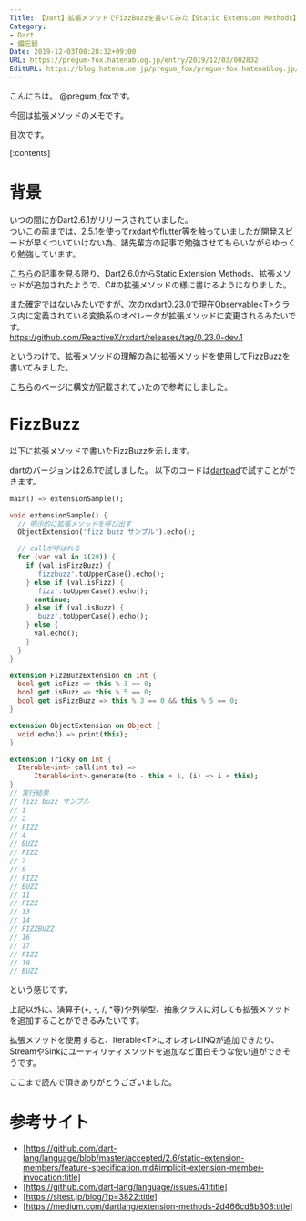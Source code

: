 ```yaml
---
Title: 【Dart】拡張メソッドでFizzBuzzを書いてみた【Static Extension Methods】
Category:
- Dart
- 備忘録
Date: 2019-12-03T00:28:32+09:00
URL: https://pregum-fox.hatenablog.jp/entry/2019/12/03/002832
EditURL: https://blog.hatena.ne.jp/pregum_fox/pregum-fox.hatenablog.jp/atom/entry/26006613475287153
---
```


こんにちは。 @pregum_foxです。

今回は拡張メソッドのメモです。  

目次です。



[:contents]



<!-- more -->



# 背景

いつの間にかDart2.6.1がリリースされていました。  
ついこの前までは、2.5.1を使ってrxdartやflutter等を触っていましたが開発スピードが早くついていけない為、諸先輩方の記事で勉強させてもらいながらゆっくり勉強しています。

[こちら](https://github.com/dart-lang/language/issues/41)の記事を見る限り、Dart2.6.0からStatic Extension Methods、拡張メソッドが追加されたようで、C#の拡張メソッドの様に書けるようになりました。

また確定ではないみたいですが、次のrxdart0.23.0で現在Observable&lt;T&gt;クラス内に定義されている変換系のオペレータが拡張メソッドに変更されるみたいです。  
https://github.com/ReactiveX/rxdart/releases/tag/0.23.0-dev.1

というわけで、拡張メソッドの理解の為に拡張メソッドを使用してFizzBuzzを書いてみました。

[こちら](https://github.com/dart-lang/language/blob/master/accepted/2.6/static-extension-members/feature-specification.md#implicit-extension-member-invocation)のページに構文が記載されていたので参考にしました。

# FizzBuzz

以下に拡張メソッドで書いたFizzBuzzを示します。

dartのバージョンは2.6.1で試しました。
以下のコードは[dartpad](https://dartpad.dartlang.org/)で試すことができます。

```dart
main() => extensionSample();

void extensionSample() {
  // 明示的に拡張メソッドを呼び出す
  ObjectExtension('fizz buzz サンプル').echo();

  // callが呼ばれる
  for (var val in 1(20)) {
    if (val.isFizzBuzz) {
      'fizzbuzz'.toUpperCase().echo();
    } else if (val.isFizz) {
      'fizz'.toUpperCase().echo();
      continue;
    } else if (val.isBuzz) {
      'buzz'.toUpperCase().echo();
    } else {
      val.echo();
    }
  }
}

extension FizzBuzzExtension on int {
  bool get isFizz => this % 3 == 0;
  bool get isBuzz => this % 5 == 0;
  bool get isFizzBuzz => this % 3 == 0 && this % 5 == 0;
}

extension ObjectExtension on Object {
  void echo() => print(this);
}

extension Tricky on int {
  Iterable<int> call(int to) =>
      Iterable<int>.generate(to - this + 1, (i) => i + this);
}
// 実行結果
// fizz buzz サンプル
// 1
// 2
// FIZZ
// 4
// BUZZ
// FIZZ
// 7
// 8
// FIZZ
// BUZZ
// 11
// FIZZ
// 13
// 14
// FIZZBUZZ
// 16
// 17
// FIZZ
// 19
// BUZZ
```

という感じです。

上記以外に、演算子(+, -, /, *等)や列挙型、抽象クラスに対しても拡張メソッドを追加することができるみたいです。

拡張メソッドを使用すると、Iterable&lt;T&gt;にオレオレLINQが追加できたり、StreamやSinkにユーティリティメソッドを追加など面白そうな使い道ができそうです。

ここまで読んで頂きありがとうございました。

# 参考サイト

* [https://github.com/dart-lang/language/blob/master/accepted/2.6/static-extension-members/feature-specification.md#implicit-extension-member-invocation:title]
* [https://github.com/dart-lang/language/issues/41:title]
* [https://sitest.jp/blog/?p=3822:title]
* [https://medium.com/dartlang/extension-methods-2d466cd8b308:title]
